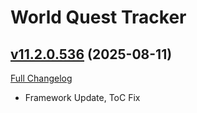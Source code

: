 # World Quest Tracker

## [v11.2.0.536](https://github.com/Tercioo/World-Quest-Tracker/tree/v11.2.0.536) (2025-08-11)
[Full Changelog](https://github.com/Tercioo/World-Quest-Tracker/compare/v11.2.0.535...v11.2.0.536) 

- Framework Update, ToC Fix  
